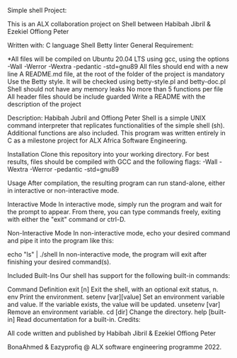 Simple shell Project:

This is an ALX collaboration project on Shell between Habibah Jibril & Ezekiel Offiong Peter

Written with: C language Shell Betty linter General Requirement:

\*All files will be compiled on Ubuntu 20.04 LTS using gcc, using the options -Wall -Werror -Wextra -pedantic -std=gnu89 All files should end with a new line A README.md file, at the root of the folder of the project is mandatory Use the Betty style. It will be checked using betty-style.pl and betty-doc.pl Shell should not have any memory leaks No more than 5 functions per file All header files should be include guarded Write a README with the description of the project

Description: Habibah Jubril and Offiong Peter Shell is a simple UNIX command interpreter that replicates functionalities of the simple shell (sh). Additional functions are also included. This program was written entirely in C as a milestone project for ALX Africa Software Engineering.

Installation Clone this repository into your working directory. For best results, files should be compiled with GCC and the following flags: -Wall -Wextra -Werror -pedantic -std=gnu89

Usage After compilation, the resulting program can run stand-alone, either in interactive or non-interactive mode.

Interactive Mode In interactive mode, simply run the program and wait for the prompt to appear. From there, you can type commands freely, exiting with either the "exit" command or ctrl-D.

Non-Interactive Mode In non-interactive mode, echo your desired command and pipe it into the program like this:

echo "ls" | ./shell In non-interactive mode, the program will exit after finishing your desired command(s).

Included Built-Ins Our shell has support for the following built-in commands:

Command Definition exit [n] Exit the shell, with an optional exit status, n. env Print the environment. setenv [var][value] Set an environment variable and value. If the variable exists, the value will be updated. unsetenv [var] Remove an environment variable. cd [dir] Change the directory. help [built-in] Read documentation for a built-in. Credits:

All code written and published by Habibah Jibril & Ezekiel Offiong Peter

BonaAhmed & Eazyprofiq @ ALX software engineering programme 2022.
